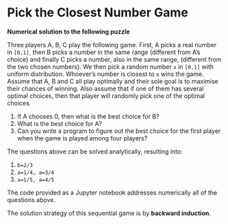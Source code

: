 # Pick the Closest Number Game

**Numerical solution to the following puzzle**

Three players A, B, C play the following game. First, A picks a real number in `[0,1]`, 
then B picks a number in the same range (different from A’s choice) and finally C picks a number, 
also in the same range, (different from the two chosen numbers). We then pick a random number `x` in `[0,1]` with uniform distribution. 
Whoever’s number is closest to `x` wins the game. Assume that A, B and C all play optimally and their sole goal is to maximise their chances of winning. 
Also assume that if one of them has several optimal choices, then that player will randomly pick one of the optimal choices.

1. If A chooses 0, then what is the best choice for B?
2. What is the best choice for A?
3. Can you write a program to figure out the best choice for the first player when the game is played among four players?

The questions above can be solved analytically, resulting into:

1. `b=2/3`
2. `a=1/4, a=3/4`
3. `a=1/5, a=4/5`

The code provided as a Jupyter notebook addresses numerically all of the questions above.

The solution strategy of this sequential game is by **backward induction**.
